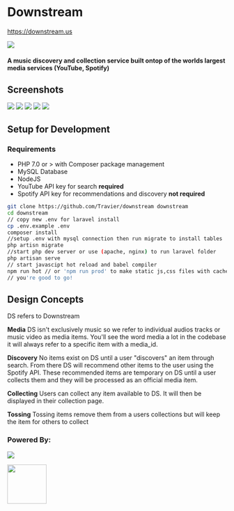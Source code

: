 <h1>Downstream</h1>

https://downstream.us

<img src="https://travis-ci.com/Travier/downstream.svg?token=WQrNcAcxWXTGaqEEdVh4&branch=master" />

#### A music discovery and collection service built ontop of the worlds largest media services (YouTube, Spotify)

## Screenshots
<img src="https://s8.postimg.cc/dr0k6lw2t/image.png"/>
<img src="https://s8.postimg.cc/f7c2odgvp/image.png"/>
<img src=|"https://s8.postimg.cc/f7c2ogwc5/image.png"/>
<img src="https://s8.postimg.cc/l89rllo45/image.png"/>
<img src="https://s8.postimg.cc/bnq4ytto5/image.png"/>

## Setup for Development
### Requirements
- PHP 7.0 or > with Composer package management
- MySQL Database
- NodeJS
- YouTube API key for search **required**
- Spotify API key for recommendations and discovery **not required**

```bash
git clone https://github.com/Travier/downstream downstream
cd downstream
// copy new .env for laravel install
cp .env.example .env
composer install
//setup .env with mysql connection then run migrate to install tables
php artisn migrate
//start php dev server or use (apache, nginx) to run laravel folder
php artisan serve
// start javascipt hot reload and babel compiler
npm run hot // or 'npm run prod' to make static js,css files with cache busting
// you're good to go!
```


## Design Concepts
DS refers to Downstream

**Media** DS isn't exclusively music so we refer to individual audios tracks or music video as media items. You'll see the word media a lot in the codebase it will always refer to a specific item with a media_id.

**Discovery** No items exist on DS until a user "discovers" an item through search. From there DS will recommend other items to the user using the Spotify API. These recommended items are temporary on DS until a user collects them and they will be processed as an official media item.

**Collecting** Users can collect any item available to DS. It will then be displayed in their collection page.

**Tossing** Tossing items remove them from a users collections but will keep the item for others to collect

<h3>Powered By:</h3>
<p><img src="https://laravel.com/assets/img/components/logo-laravel.svg"></p>
<a href="https://vuejs.org"><img height="90" width="90" src="https://vuejs.org/images/logo.png"></a>
